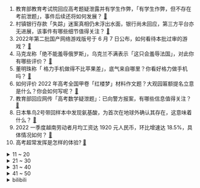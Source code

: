 1. 教育部教育考试院回应高考题疑泄露并有学生作弊，「有学生作弊，但不存在考前泄题」，事件后续还将如何发展？ [:link:](https://www.zhihu.com/question/536621206)
2. 村镇银行存款「失踪」迷案真相仍未浮出水面，银行尚未回应，第三方平台亦无进展，该事件有哪些细节值得关注？ [:link:](https://www.zhihu.com/question/536348676)
3. 2022年第二批国产网络游戏版号于 6 月 7 日公布，如何看待本批过审的游戏？ [:link:](https://www.zhihu.com/question/536542432)
4. 马克龙称「绝不能羞辱俄罗斯」，乌克兰不满表示「这只会羞辱法国」，对此你有哪些评价？ [:link:](https://www.zhihu.com/question/536313160)
5. 董明珠称「 格力手机做得不比苹果差」，底气来自哪里？你看好格力做手机吗？ [:link:](https://www.zhihu.com/question/536521069)
6. 如何评价 2022 年高考全国甲卷「红楼梦」材料作文题？大观园匾额提名立意是什么？你会如何写呢？ [:link:](https://www.zhihu.com/question/536452339)
7. 教育部回应网传「高考数学疑泄题」：已向警方报案，有哪些信息值得关注？ [:link:](https://www.zhihu.com/question/536565473)
8. 日本隼鸟2号带回样本中发现氨基酸，为首次在地球外确认其存在，这意味着什么？ [:link:](https://www.zhihu.com/question/536312683)
9. 2022 一季度越南劳动者月均工资达 1920 元人民币，环比增速达 18.5%，具体情况如何？ [:link:](https://www.zhihu.com/question/536460543)
10. 高考超常发挥是怎样的体验? [:link:](https://www.zhihu.com/question/33558161)
<details>
<summary>11 ~ 20</summary>

11. 河南斥 6 亿购核酸亭，第一批系单一来源采购，多个「工作中」亭位空无一人，便民核酸亭真的「便民」吗？ [:link:](https://www.zhihu.com/question/536515285)
12. 为什么现在的雪糕越来越不平民化？ [:link:](https://www.zhihu.com/question/518689051)
13. 女生将宠物虾放阳台次日全被「蒸熟」，当日气温达 33 度，为何会出现这种情况？高温天气有哪些注意事项？ [:link:](https://www.zhihu.com/question/536137673)
14. 江西一男子结婚16年才发现3个女儿都不是亲生，妻子却反怼：血缘关系重要吗？ [:link:](https://www.zhihu.com/question/536510479)
15. 网友发数学题求答案被疑泄露高考题，教育部考试院回应「已接到举报」，高考作弊将承担哪些责任？ [:link:](https://www.zhihu.com/question/536554228)
16. 北京将高职毕业生纳入公务员招考范围，会有什么影响？ [:link:](https://www.zhihu.com/question/536367136)
17. 看过最触动你的电影是什么？ [:link:](https://www.zhihu.com/question/534672062)
18. 94 年前，陈乔年英勇就义，若现在能给他寄张代表「幸福」的照片，你会拍什么？ [:link:](https://www.zhihu.com/question/536301541)
19. 怎么让装修有豪华感？ [:link:](https://www.zhihu.com/question/26304087)
20. 什么蔬菜适合用来烧烤？ [:link:](https://www.zhihu.com/question/358284428)
</details>
<details>
<summary>21 ~ 30</summary>

21. 大家是怎么看待“自律即自由”这句话的？ [:link:](https://www.zhihu.com/question/267780412)
22. 电影《断背山》究竟好在哪里，为什么这部电影让李安夺得当年奥斯卡最佳导演奖？ [:link:](https://www.zhihu.com/question/374479541)
23. 逛完大润发碰上了「烟火气」高考作文，算押中题么？ [:link:](https://www.zhihu.com/question/536522580)
24. 能给我一个放弃2599的K50，去花2699买荣耀70的理由吗？ [:link:](https://www.zhihu.com/question/535432045)
25. 如何评价台湾媒体人称「大陆导弹打不到台东，因为地球是圆的」？ [:link:](https://www.zhihu.com/question/536465268)
26. 成龙还受外国人喜欢吗？ [:link:](https://www.zhihu.com/question/269844267)
27. 为什么「摄影穷三代、单反毁一生」变得越来越少地被提及？ [:link:](https://www.zhihu.com/question/536149139)
28. 如何评价 2022 北京高考数学题？题目难度如何？ [:link:](https://www.zhihu.com/question/536527191)
29. 不粘锅什么涂层比较安全？ [:link:](https://www.zhihu.com/question/36357186)
30. 男朋友玩《艾尔登法环》开挂还一直辩解，和他因此吵架后虽然他道歉了，但我很难受怎么办？ [:link:](https://www.zhihu.com/question/522256458)
</details>
<details>
<summary>31 ~ 40</summary>

31. 单论军事，这次乌克兰军队在世界上算什么水平？ [:link:](https://www.zhihu.com/question/530653675)
32. 如何看待日本动画《终末的女武神》将吕布评为中华武力第一? [:link:](https://www.zhihu.com/question/466402493)
33. 如果国产手机旗舰价格跟iPhone的价格差距越来越小，你会不会考虑转换阵营？ [:link:](https://www.zhihu.com/question/535267372)
34. 游戏公司完美世界被曝开 17800 元「付费实践」项目，这个价格在业内是什么水平？对求职是否有帮助？ [:link:](https://www.zhihu.com/question/536261902)
35. 刘亦菲之前的演技饱受争议，但是在《梦华录》中演技得到认可，是因为什么？ [:link:](https://www.zhihu.com/question/536249527)
36. 如何评价 2022 年全国甲卷高考数学题？ [:link:](https://www.zhihu.com/question/536520666)
37. 有哪些你认为越早明白越好的人生道理？ [:link:](https://www.zhihu.com/question/54244634)
38. 曝苹果或只会为iPhone 14 Pro 系列机型配备全新的A16 芯片，如何评价这一配置策略？ [:link:](https://www.zhihu.com/question/535214223)
39. 前阿里女员工周某诉张某强制猥亵、侮辱罪案已于 6 月 6 日开庭，目前有哪些信息值得关注？ [:link:](https://www.zhihu.com/question/536304161)
40. 6 月 7 日上海新增本土确诊病例 4 例、无症状 11 例，目前疫情情况如何？ [:link:](https://www.zhihu.com/question/536622160)
</details>
<details>
<summary>41 ~ 50</summary>

41. 澳方炒作中国军机「干扰」澳大利亚军机，我国防部回应「中方的应对措施合理合法」，有哪些信息值得关注？ [:link:](https://www.zhihu.com/question/536487374)
42. 如何看待太原理工书记郑强认为就业应「先站岗再择位、先择业再择薪」，「要当将军，必须先学会当士兵」？ [:link:](https://www.zhihu.com/question/536452829)
43. 有哪些值得一试的世界巧克力品牌？ [:link:](https://www.zhihu.com/question/38152715)
44. 如何评价 iPadOS 16，有哪些值得关注的亮点？ [:link:](https://www.zhihu.com/question/536432649)
45. 「全国青少年编程与人工智能计划」正式启动，邀请青少年共建「数字空间站」，对此你怎么看？ [:link:](https://www.zhihu.com/question/536443284)
46. 如何评价《暗夜行者》的大结局？ [:link:](https://www.zhihu.com/question/535973157)
47. 如何评价 2022 年新高考 1 卷作文「本手、妙手、俗手」？你会如何写？ [:link:](https://www.zhihu.com/question/536476745)
48. 考研备考学习效率低怎么办？ [:link:](https://www.zhihu.com/question/489934961)
49. 如何评价2022年新高考1卷数学试卷？对下一年备考有什么指导方向？ [:link:](https://www.zhihu.com/question/536519485)
50. 同样是嘴臭，如何看待《光与夜之恋》的齐司礼和《恋与制作人》的李泽言作为嘴臭上司的区别？ [:link:](https://www.zhihu.com/question/468249867)
</details><details>
<summary>bilibili</summary>

1. 主任：医院的麻药不够了（上膛 [:link:](//www.bilibili.com/video/BV1RY4y1V7DJ)
2. 高三喊楼全校合唱《梦的光点》原唱：王心凌 [:link:](//www.bilibili.com/video/BV1uY4y1x7sQ)
3. 《原神》危途疑踪过场动画——「生死一刹」 [:link:](//www.bilibili.com/video/BV1Uv4y1w73T)
4. “cheems，你要去码头整点薯条吗？” [:link:](//www.bilibili.com/video/BV1Rv4y1w7hA)
5. 【才浅手工】大道至简！巧妙设计还原炎柱火焰刀 [:link:](//www.bilibili.com/video/BV1Aa411L7Ey)
6. 这年头，群演都不好找了 [:link:](//www.bilibili.com/video/BV1nr4y1x7Tp)
7. 亚洲人如何在欧洲建国？【奇葩小国37】 [:link:](//www.bilibili.com/video/BV1HU4y1173x)
8. 海龟汤 [:link:](//www.bilibili.com/video/BV1jg411d7eU)
9. 反恐精英：全球嘲讽 [:link:](//www.bilibili.com/video/BV1b34y1L71F)
10. 【原神】月下三姐妹（确信） [:link:](//www.bilibili.com/video/BV1HY411g7fm)
<details>
<summary>11 ~ 20</summary>

11. 她为了救同学身中8刀。致敬，勇敢的女孩！ [:link:](//www.bilibili.com/video/BV1B34y1L7rp)
12. 手工｜巨资打造真人版吉巴罗女妖 [:link:](//www.bilibili.com/video/BV1pt4y1W7N2)
13. 《梦华录》：喜欢就夸了！哪有那么多为什么！ [:link:](//www.bilibili.com/video/BV1nL4y1T74E)
14. 吸猫不？东北的，劲儿大！ [:link:](//www.bilibili.com/video/BV19341137Tj)
15. mhy要我教你怎么赚我的钱吗？ [:link:](//www.bilibili.com/video/BV1CL4y1K7bX)
16. 电锯人究竟讲了什么？再见绘梨又表达了什么？藤本树的成功密码（下）【瓶说动漫】 [:link:](//www.bilibili.com/video/BV1j34y1L7GU)
17. 高考数学怕忘公式？一个视频梳理完重要公式、结论！ [:link:](//www.bilibili.com/video/BV1Nt4y1W7uD)
18. ⚡️电 摇 の 2233 娘⚡️ [:link:](//www.bilibili.com/video/BV1rF411G72S)
19. 封神的含泪表白！麻烦今后的古偶剧把这段供起来学习！ [:link:](//www.bilibili.com/video/BV1Zt4y1p7g6)
20. 真会玩！和尚的诱惑！潘金莲西门庆直呼内行！《水浒传》P24 [:link:](//www.bilibili.com/video/BV1AZ4y1t7Kw)
</details>
<details>
<summary>21 ~ 30</summary>

21. “那些年央视拍的神仙公益广告，眼泪止不住了。” [:link:](//www.bilibili.com/video/BV1YL4y1K7MX)
22. 【校园小偶像】宅舞二次体验神的随波逐流 [:link:](//www.bilibili.com/video/BV1734y1L7uS)
23. 不过只是要点面子罢了 [:link:](//www.bilibili.com/video/BV1Va41177Uu)
24. 语文抱佛脚！答题模板？考完发给同桌！【学过石油的语文老师】 [:link:](//www.bilibili.com/video/BV1oS4y1v7zX)
25. 《明日方舟》玩法介绍 - 保全派驻 [:link:](//www.bilibili.com/video/BV1E94y1m765)
26. 朋友们，这次我做了一个大工程…… [:link:](//www.bilibili.com/video/BV1q341137x8)
27. 赶紧收藏！花5000块试吃1个月！这些空气炸锅半成品才真YYDS！量多实惠超级硬核！懒人之光！ [:link:](//www.bilibili.com/video/BV1dB4y1X77D)
28. 放牛的 你很狂吗 [:link:](//www.bilibili.com/video/BV1nL4y1K7Dr)
29. 送侯哥去孔子学院，希望他好好努力，不要辜负我们的期望 [:link:](//www.bilibili.com/video/BV1Gv4y137mc)
30. 【高考加油】Vox Akuma【EN】 [:link:](//www.bilibili.com/video/BV1mt4y1n7Vz)
</details>
<details>
<summary>31 ~ 40</summary>

31. 夏日限定｜6个香水喷法！get温柔伪体香 做氛围感美女 [:link:](//www.bilibili.com/video/BV1DW4y1C79r)
32. 去音乐学校学唱王心凌《爱你》，女友和老师听到后... [:link:](//www.bilibili.com/video/BV1cU4y117so)
33. 如何有效地对付绿茶 [:link:](//www.bilibili.com/video/BV1FB4y197Rs)
34. 变  身 [:link:](//www.bilibili.com/video/BV14F411G7aq)
35. 它好像知道自己很帅！ [:link:](//www.bilibili.com/video/BV1NZ4y1t7AJ)
36. 骑行去新疆，翻越三座海拔5000多米的达坂到达死人沟，借宿废弃检查站 [:link:](//www.bilibili.com/video/BV11B4y1D7EM)
37. 优雅，实在是太优雅了！ [:link:](//www.bilibili.com/video/BV1z5411Q7xP)
38. 《梦华录》：救命！原本以为是尬吹，打开一看真好看！ [:link:](//www.bilibili.com/video/BV1yY411M7KZ)
39. 【危机合约#9】危机等级38 无漏强杀 渊默魔术师 [:link:](//www.bilibili.com/video/BV1434y1L7rb)
40. 【闲聊】顶礼膜拜超越原著的8.8分神作《梦华录》！ [:link:](//www.bilibili.com/video/BV1F34y1j7gN)
</details>
<details>
<summary>41 ~ 50</summary>

41. 行秋不能劈开用的世纪难题终于在2.7得到解决 [:link:](//www.bilibili.com/video/BV1Fa41177y3)
42. 我是个有原则的人，说不给你扔就一定会给你扔 [:link:](//www.bilibili.com/video/BV1YB4y1D7MA)
43. 印度街头刨冰好久没喝，今天正好碰到了来一个，也祝大家高考顺利。 [:link:](//www.bilibili.com/video/BV1Ar4y1V7sZ)
44. 《客官不可以》但是 日语版 [:link:](//www.bilibili.com/video/BV1BT411V7wt)
45. 久等！耗时半年，平板横评（中）来了！ [:link:](//www.bilibili.com/video/BV1yL4y1K7JR)
46. 无奇不有！3万人投稿的爱好征集里都有啥？ [:link:](//www.bilibili.com/video/BV1aY4y1x7Jw)
47. 骰 子 地 下 城 [:link:](//www.bilibili.com/video/BV1h5411Q7En)
48. 上台三分钟，下台三年功。 [:link:](//www.bilibili.com/video/BV1bF411G7FQ)
49. 《人狠话不多》(二) [:link:](//www.bilibili.com/video/BV1WU4y117kf)
50. 仪态牛逼症！！！他是怎么做到每个动作都如此优雅潇洒的啊 [:link:](//www.bilibili.com/video/BV1K34y1L7aF)
</details>
<details>
<summary>51 ~ 60</summary>

51. 【阿斗】9.3到9.8，影史最牛衍生剧！开播就拿下收视冠军，美剧神作《风骚律师》第1期 [:link:](//www.bilibili.com/video/BV1aY4y1x7s4)
52. 超甜故事！当我在“前女友”家隔离了十四天…… [:link:](//www.bilibili.com/video/BV1GZ4y1t74B)
53. 木雕一桌子猫猫狗狗 [:link:](//www.bilibili.com/video/BV1NB4y197GL)
54. 【TF家族】《回答》（《The answer about that summer》） [:link:](//www.bilibili.com/video/BV1s3411G7Tv)
55. 挑战在亚马逊雨林生活！清道夫正宗做法好吃吗？ [:link:](//www.bilibili.com/video/BV1MU4y1R7f2)
56. 我太开心了！ [:link:](//www.bilibili.com/video/BV1SS4y1v7Xz)
57. 龙门水库盘老板 [:link:](//www.bilibili.com/video/BV1PY411M7mV)
58. 鉴定20W点赞热门智能门锁视频，装修博主以为的智能门锁选购标准和十年智能家居工程师的选购标准到底有啥区别，一定要看到最后哦。 [:link:](//www.bilibili.com/video/BV1cF411V7eW)
59. 减脂太苦了 [:link:](//www.bilibili.com/video/BV1SS4y1v7kD)
60. 【五五开/2022】祝大家高考顺利！ [:link:](//www.bilibili.com/video/BV15L4y1K7zE)
</details>
<details>
<summary>61 ~ 70</summary>

61. 弯 道 快 才 逝 快 [:link:](//www.bilibili.com/video/BV1K3411G7eB)
62. ⚡口  袋  摇  怪⚡ [:link:](//www.bilibili.com/video/BV1sv4y137mD)
63. 当你带MC原版玩家体验多模组「究极爽包 」之第二期！！ [:link:](//www.bilibili.com/video/BV1H34y1L7sR)
64. 如何避开别人的语言陷阱 [:link:](//www.bilibili.com/video/BV1qZ4y147P3)
65. 台湾腔到底是咋来的？ [:link:](//www.bilibili.com/video/BV1s94y1m7F3)
66. 动物开口大合唱《爱你》！！！ [:link:](//www.bilibili.com/video/BV1A34y1j7Yo)
67. ⚡️这 是 我 弟 弟 电 摇⚡️ [:link:](//www.bilibili.com/video/BV1ZZ4y147XR)
68. 人类清洁的上限了吧，摄影小哥含泪剪完，一天没吃下饭 [:link:](//www.bilibili.com/video/BV1DF411G7j8)
69. 快速清醒、去水肿10分钟自信又挺拔｜10分钟拉伸+有氧 超舒服！ [:link:](//www.bilibili.com/video/BV1zW4y1C7Zp)
70. up主深夜找女神陪聊竟打开了新世界…… [:link:](//www.bilibili.com/video/BV1hr4y1G7ZP)
</details>
<details>
<summary>71 ~ 80</summary>

71. 《Love story》愿你们都找到属于自己的爱情故事 [:link:](//www.bilibili.com/video/BV1AA4y1o7ra)
72. 逆天玄学！我靠原神买房，原神要我阳寿。 [:link:](//www.bilibili.com/video/BV1c34y1L785)
73. 封城时一把屎一把尿带大的宝贝 [:link:](//www.bilibili.com/video/BV1mg411X7GH)
74. 【老番茄】史上最骚剑圣！(第一集) [:link:](//www.bilibili.com/video/BV1Gg411d7yA)
75. "当我看到这双眼睛时，我承认我笑了" [:link:](//www.bilibili.com/video/BV1Bv4y1w7xL)
76. 这虫子真不错 [:link:](//www.bilibili.com/video/BV1iY4y1V7eG)
77. 张欣怡十佳歌手决赛 我剪的mv！记录从一个普通女生到“女明星” [:link:](//www.bilibili.com/video/BV1Mv4y137h5)
78. 英文老师：“我真服了数学老师这个老六” [:link:](//www.bilibili.com/video/BV1Kg411d7FD)
79. 为啥我爸当年没打我？？？ [:link:](//www.bilibili.com/video/BV1LU4y117sE)
80. 英式橄榄球比赛放错苏联国歌！造成俄罗斯对德国闪电战！血脉觉醒大杀四方无人能敌！ [:link:](//www.bilibili.com/video/BV1ct4y1W7ut)
</details>
<details>
<summary>81 ~ 90</summary>

81. 一瓶药水把中国最大小游戏服砸崩了的故事 [:link:](//www.bilibili.com/video/BV1ev4y137iz)
82. 【4K60FPS】 迈克尔·杰克逊《We Are the World》史上最强群星合唱！ [:link:](//www.bilibili.com/video/BV1NY4y1x72L)
83. “众所周知，不高考的人反而超级紧张！” [:link:](//www.bilibili.com/video/BV125411Q7RA)
84. 对面：你这杨戬怎么出的全是防御装？ [:link:](//www.bilibili.com/video/BV1VZ4y1t7DS)
85. 在一起六年了，这一次在巴黎讲述东京爱情故事... [:link:](//www.bilibili.com/video/BV1At4y1W7H3)
86. 探访古巴街头贫民美食，古巴人月入真的只有¥200吗？ [:link:](//www.bilibili.com/video/BV193411u712)
87. 《羊:拜托，还要我教你怎么抓？》 [:link:](//www.bilibili.com/video/BV1GY4y1x7K4)
88. 【天赐的声音】张韶涵 周深《一路生花》 [:link:](//www.bilibili.com/video/BV1P94y1m7pv)
89. 2022高考加油！ [:link:](//www.bilibili.com/video/BV1Dr4y1G7cS)
90. 在毛毯上薅出阿尼亚 [:link:](//www.bilibili.com/video/BV1pa41177G6)
</details>
<details>
<summary>91 ~ 100</summary>

91. 【原神手书】坠入爱河吧，少年！ [:link:](//www.bilibili.com/video/BV1a34y1L7ex)
92. 沉浸式给老婆送惊喜 [:link:](//www.bilibili.com/video/BV1iW4y1C7pi)
93. 后背长痘？头油发痒？如何正确解决的方法，来喽！ [:link:](//www.bilibili.com/video/BV1At4y1W7mw)
94. 这离谱的故事不能我一个人笑吧 [:link:](//www.bilibili.com/video/BV17t4y1W7fH)
95. 100元能在德国最便宜的超市买什么？德国人都抢疯了！ [:link:](//www.bilibili.com/video/BV1v5411Q7zQ)
96. 欢迎来到5人激情绘画接力赛！ [:link:](//www.bilibili.com/video/BV1Q5411Q7GG)
97. 《这记剪刀脚别说是我教的》一张凳子练出腹肌教学 [:link:](//www.bilibili.com/video/BV1TZ4y1t7cx)
98. 来盒马对付一口,浅薅一点羊毛~ [:link:](//www.bilibili.com/video/BV1RL4y1K7Fw)
99. 原神 不要忘记我们曾经来过 [:link:](//www.bilibili.com/video/BV1g34y1L7Xp)
100. 你们那好好说中文判几年 [:link:](//www.bilibili.com/video/BV1CT411V79S)
</details></details>